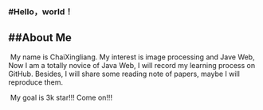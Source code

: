 ### #Hello，world！

## ##About Me

​    My name is ChaiXingliang. My interest is image processing and Jave Web, Now I am a totally novice of Java Web, I will record my learning process on GitHub.  Besides, I will share some reading note of papers, maybe I will reproduce them.



​	My goal is 3k star!!! Come on!!!




<!--
**ChaiXingliang/ChaiXingliang** is a ✨ _special_ ✨ repository because its `README.md` (this file) appears on your GitHub profile.

Here are some ideas to get you started:

- 🔭 I’m currently working on ...
- 🌱 I’m currently learning ...
- 👯 I’m looking to collaborate on ...
- 🤔 I’m looking for help with ...
- 💬 Ask me about ...
- 📫 How to reach me: ...
- 😄 Pronouns: ...
- ⚡ Fun fact: ...
-->
